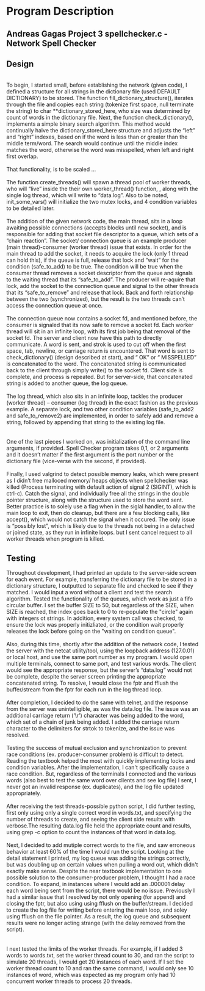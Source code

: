 # Program Description 
## Andreas Gagas     Project 3    spellchecker.c - Network Spell Checker 


## Design 
<br/>To begin, I started small, before establishing the network (given code), I defined a structure for all strings in the dictionary file (used DEFAULT DICTIONARY) to be stored. The function fill_dictionary_structure(), iterates through the file and copies each string (tokenize first space, null terminate the string) to char **dictionary_stored_here, who size was determined by count of words in the dictionary file. 
Next, the function check_dictionary(), implements a simple binary search algorithm. This method would continually halve the dictionary_stored_here structure and adjusts the “left” and “right” indexes, based on if the word is less than or greater than the middle term/word. The search would continue until the middle index matches the word, otherwise the word was misspelled, when left and right first overlap. 
<br/><br/>That functionality, is to be scaled … 
<br/><br/>The function create_threads() will spawn a thread pool of worker threads, who will “live” inside the their own worker_thread() function, , along with the single log thread, which will write to “data.log”. Also to be noted, init_some_vars() will initialize the two mutex locks, and 4 condition variables to be detailed later. 
<br/><br/>The addition of the given network code, the main thread, sits in a loop awaiting possible connections (accepts blocks until new socket), and is responsible for adding that socket file descriptor to a queue, which sets of a “chain reaction”. The socket/ connection queue is an example producer (main thread)-consumer (worker thread) issue that exists. In order for the main thread to add the socket, it needs to acquire the lock (only 1 thread can hold this), if the queue is full, release that lock and “wait” for the condition (safe_to_add) to be true. The condition will be true when the consumer thread removes a socket descriptor from the queue and signals to the waiting thread that its “safe_to_add”. The producer will re-aquire that lock, add the socket to the connection queue and signal to the other threads that its “safe_to_remove” and release that lock. Back and forth relationship between the two (synchronized), but the result is the two threads can’t access the connection queue at once. 
<br/><br/>The connection queue now contains a socket fd, and mentioned before, the consumer is signaled that its now safe to remove a socket fd. Each worker thread will sit in an infinite loop, with its first job being that removal of the socket fd. The server and client now have this path to directly communicate. A word is sent, and strok is used to cut off when the first space, tab, newline, or carriage return is encountered. That word is sent to check_dictionary() (design described at start), and “ OK” or “ MISSPELLED” is concatenated to the word. The concatenated string is communicated back to the client through simply write() to the socket fd. Client side is complete, and process is repeated. But for server-side, that concatenated string is added to another queue, the log queue. 
<br/><br/>The log thread, which also sits in an infinite loop, tackles the producer (worker thread) – consumer (log thread) in the exact fashion as the previous example. A separate lock, and two other condition variables (safe_to_add2 and safe_to_remove2) are implemented, in order to safely add and remove a string, followed by appending that string to the existing log file.  
<br/><br/>One of the last pieces I worked on, was initialization of the command line arguments, if provided. Spell Checker program takes 0,1, or 2 arguments and it doesn’t matter if the first argument is the port number or the dictionary file (vice-verse with the second, if provided). 
<br/><br/>Finally, I used valgrind to detect possible memory leaks, which were present as I didn’t free malloced memory/ heaps objects when spellchecker was killed (Process terminating with default action of signal 2 (SIGINT), which is ctrl-c). Catch the signal, and individually free all the strings in the double pointer structure, along with the structure used to store the word sent. Better practice is to solely use a flag when in the siglal handler, to allow the main loop to exit, then do cleanup, but there are a few blocking calls, like accept(), which would not catch the signal when it occured. 
The only issue is “possibly lost”, which is likely due to the threads not being in a detached or joined state, as they run in infinite loops. 
 but I sent cancel request to all worker threads when program is killed. 

## Testing 
Throughout development, I had printed an update to the server-side screen for each event. For example, transferring the dictionary file to be stored in a dictionary structure, I outputted to separate file and checked to see if they matched. I would input a word without a client and test the search algorithm. Tested the functionality of the queues, which work as just a fifo circular buffer. I set the buffer SIZE to 50, but regardless of the SIZE, when SIZE is reached, the index goes back to 0 to re-populate the "circle" again with integers ot strings. In addition, every system call was checked, to ensure the lock was properly initizliated, or the condition wait properly releases the lock before going on the "waiting on condition queue". 
<br/><br/>Also, during this time, shortly after the addition of the network code, I tested the server with the netcat utility/tool, using the loopback address (127.0.01) or local host, and use the same port number as my program. I would open multiple terminals, connect to same port, and test various words. The client would see the appropriate response, but the server’s “data.log” would not be complete, despite the server screen printing the appropriate concatenated string. To resolve, I would close the fptr and fflush the buffer/stream from the fptr for each run in the log thread loop. 
<br/><br/>After completion, I decided to do the same with telnet, and the response from the server was unintelligible, as was the data.log file. The issue was an additional carriage return (‘\r’) character was being added to the word, which set of a chain of junk being added. I added the carriage return character to the delimiters for strtok to tokenize, and the issue was resolved. 
<br/><br/>Testing the success of mutual exclusion and synchronization to prevent race conditions (ex. producer-consumer problem) is difficult to detect. Reading the textbook helped the most with quickly implementing locks and condition variables. After the implementation, I can't specifically cause a race condition. But, regardless of the terminals I connected and the various words (also best to test the same word over clients and see log file) I sent, I never got an invalid response (ex. duplicates), and the log file updated appropriately. 
<br/><br/>After receiving the test threads-possible python script, I did further testing, first only using only a single correct word in words.txt, and specifying the number of threads to create, and seeing the client side results with verbose.The resulting data.log file held the appropriate count and results, using grep -c option to count the instances of that word in data.log.
<br/><br/>Next, I decided to add mutiple correct words to the file, and saw erroneous behavior at least 60% of the time I would run the script. Looking at the detail statement I printed, my log queue was adding the strings correctly, but was doubling up on certain values when pulling a word out, which didn't exactly make sense. Despite the near textbook implementation to one possible solution to the consumer-producer problem, I thought I had a race condition. To expand, in instances where I would add an .000001 delay each word being sent from the script, there would be no issue. Previously I had a similar issue that I resolved by not only opening (for append) and closing the fptr, but also using using fflush on the buffer/stream. I decided to create the log file for writing before entering the main loop, and soley using fflush on the file pointer. As a result, the log queue and subsequent results were no longer acting strange (with the delay removed from the script).  
<br/><br/>I next tested the limits of the worker threads. For example, if I added 3 words to words.txt, set the worker thread count to 30, and ran the script to simulate 20 threads, I would get 20 instances of each word. If I set the worker thread count to 10 and ran the same command, I would only see 10 instances of word, which was expected as my program only had 10 concurrent worker threads to process 20 threads. 
 


